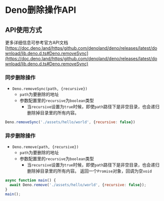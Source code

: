 # Deno删除操作API

## API使用方式

更多详细信息可参考官方API文档 [https://doc.deno.land/https/github.com/denoland/deno/releases/latest/download/lib.deno.d.ts#Deno.removeSync](https://doc.deno.land/https/github.com/denoland/deno/releases/latest/download/lib.deno.d.ts#Deno.removeSync)


### 同步删除操作

- `Deno.removeSync(path, {recursive})`
  - `path`为要删除的地址
  - 参数配置里的`recursive`为`boolean`类型
    - 当`recursive`设置为`true`时候，即使`path`路径下是非空目录，也会递归删除掉目录里的所有内容。

```js
Deno.removeSync('./assets/hello/world', {recursive: false})
```

### 异步删除操作

- `Deno.remove(path, {recursive})`
  - `path`为要删除的地址
  - 参数配置里的`recursive`为`boolean`类型
    - 当`recursive`设置为`true`时候，即使`path`路径下是非空目录，也会递归删除掉目录里的所有内容。
   返回一个`Promise`对象，回调为空`void`

```js
async function main() {
  await Deno.remove('./assets/hello/world', {recursive: false});
}
main();
```